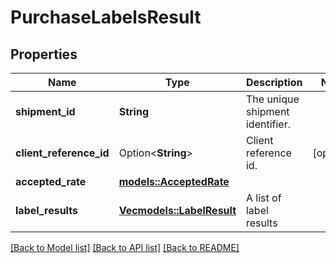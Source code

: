 # PurchaseLabelsResult

## Properties

Name | Type | Description | Notes
------------ | ------------- | ------------- | -------------
**shipment_id** | **String** | The unique shipment identifier. | 
**client_reference_id** | Option<**String**> | Client reference id. | [optional]
**accepted_rate** | [**models::AcceptedRate**](AcceptedRate.md) |  | 
**label_results** | [**Vec<models::LabelResult>**](LabelResult.md) | A list of label results | 

[[Back to Model list]](../README.md#documentation-for-models) [[Back to API list]](../README.md#documentation-for-api-endpoints) [[Back to README]](../README.md)


